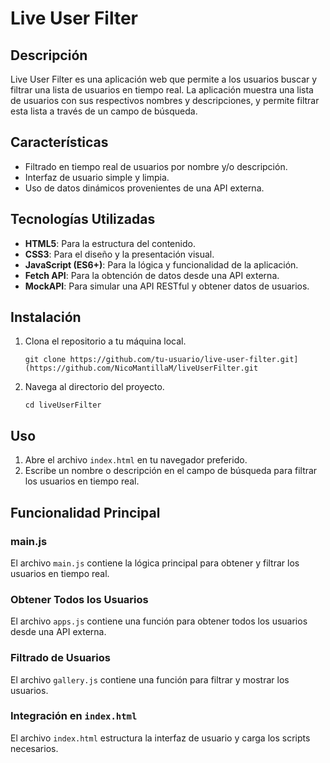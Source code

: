 # Live User Filter

## Descripción

Live User Filter es una aplicación web que permite a los usuarios buscar y filtrar una lista de usuarios en tiempo real. La aplicación muestra una lista de usuarios con sus respectivos nombres y descripciones, y permite filtrar esta lista a través de un campo de búsqueda.

## Características

- Filtrado en tiempo real de usuarios por nombre y/o descripción.
- Interfaz de usuario simple y limpia.
- Uso de datos dinámicos provenientes de una API externa.

## Tecnologías Utilizadas

- **HTML5**: Para la estructura del contenido.
- **CSS3**: Para el diseño y la presentación visual.
- **JavaScript (ES6+)**: Para la lógica y funcionalidad de la aplicación.
- **Fetch API**: Para la obtención de datos desde una API externa.
- **MockAPI**: Para simular una API RESTful y obtener datos de usuarios.

## Instalación

1. Clona el repositorio a tu máquina local.

   ```
   git clone https://github.com/tu-usuario/live-user-filter.git](https://github.com/NicoMantillaM/liveUserFilter.git
   ```

2. Navega al directorio del proyecto.

   ```
   cd liveUserFilter
   ```

## Uso

1. Abre el archivo `index.html` en tu navegador preferido.
2. Escribe un nombre o descripción en el campo de búsqueda para filtrar los usuarios en tiempo real.



## Funcionalidad Principal

### main.js

El archivo `main.js` contiene la lógica principal para obtener y filtrar los usuarios en tiempo real.

### Obtener Todos los Usuarios

El archivo `apps.js` contiene una función para obtener todos los usuarios desde una API externa.

### Filtrado de Usuarios

El archivo `gallery.js` contiene una función para filtrar y mostrar los usuarios.

### Integración en `index.html`

El archivo `index.html` estructura la interfaz de usuario y carga los scripts necesarios.

